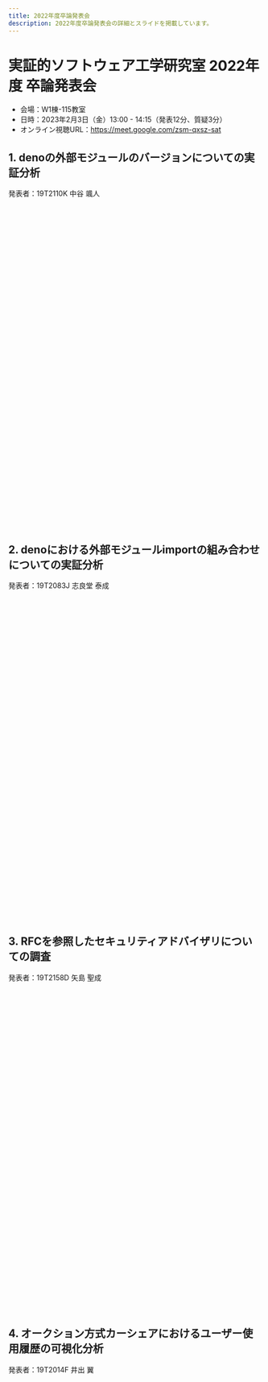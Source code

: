 ```yaml
---
title: 2022年度卒論発表会
description: 2022年度卒論発表会の詳細とスライドを掲載しています。
---
```


<script src="https://deno.land/x/embed_pdf@v1.1.0/mod.js" type="module"></script>
<style>
embed-pdf {
  display: block;
  width: 75%;
  height: min(65vw, 75vh);
  margin: 2em auto;
}
</style>

# 実証的ソフトウェア工学研究室 2022年度 卒論発表会

- 会場：W1棟-115教室
- 日時：2023年2月3日（金）13:00 - 14:15（発表12分、質疑3分）
- オンライン視聴URL：https://meet.google.com/zsm-qxsz-sat

## 1. denoの外部モジュールのバージョンについての実証分析

発表者：19T2110K 中谷 颯人

<embed-pdf src="./19T2110K.pdf"></embed-pdf>

## 2. denoにおける外部モジュールimportの組み合わせについての実証分析

発表者：19T2083J 志良堂 泰成

<embed-pdf src="./19T2083J.pdf"></embed-pdf>

## 3. RFCを参照したセキュリティアドバイザリについての調査

発表者：19T2158D 矢島 聖成

<embed-pdf src="./19T2158D.pdf"></embed-pdf>

## 4. オークション方式カーシェアにおけるユーザー使用履歴の可視化分析

発表者：19T2014F 井出 翼

<embed-pdf src="./19T2014F.pdf"></embed-pdf>
